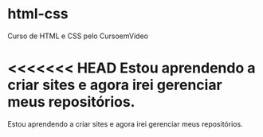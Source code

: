 # html-css
 Curso de HTML e CSS pelo CursoemVídeo

<<<<<<< HEAD
Estou aprendendo a criar sites e agora irei gerenciar meus repositórios.
=======
Estou aprendendo a criar sites e agora irei gerenciar meus repositórios.